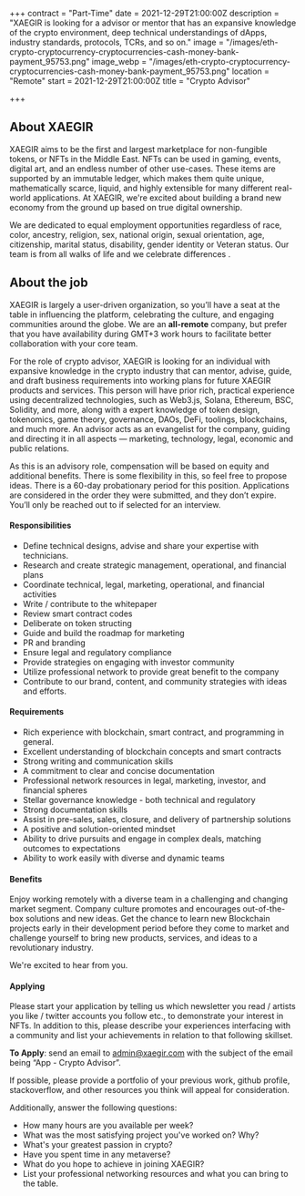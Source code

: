 +++
contract = "Part-Time"
date = 2021-12-29T21:00:00Z
description = "XAEGIR is looking for a advisor or mentor that has an expansive knowledge of the crypto environment, deep technical understandings of dApps, industry standards, protocols, TCRs, and so on."
image = "/images/eth-crypto-cryptocurrency-cryptocurrencies-cash-money-bank-payment_95753.png"
image_webp = "/images/eth-crypto-cryptocurrency-cryptocurrencies-cash-money-bank-payment_95753.png"
location = "Remote"
start = 2021-12-29T21:00:00Z
title = "Crypto Advisor"

+++
## About XAEGIR

XAEGIR aims to be the first and largest marketplace for non-fungible tokens, or NFTs in the Middle East. NFTs can be used in gaming, events, digital art, and an endless number of other use-cases. These items are supported by an immutable ledger, which makes them quite unique, mathematically scarce, liquid, and highly extensible for many different real-world applications. At XAEGIR, we're excited about building a brand new economy from the ground up based on true digital ownership.

We are dedicated to equal employment opportunities regardless of race, color, ancestry, religion, sex, national origin, sexual orientation, age, citizenship, marital status, disability, gender identity or Veteran status. Our team is from all walks of life and we celebrate differences .

## About the job

XAEGIR is largely a user-driven organization, so you’ll have a seat at the table in influencing the platform, celebrating the culture, and engaging communities around the globe. We are an **all-remote** company, but prefer that you have availability during GMT+3 work hours to facilitate better collaboration with your core team.

For the role of crypto advisor, XAEGIR is looking for an individual with expansive knowledge in the crypto industry that can mentor, advise, guide, and draft business requirements into working plans for future XAEGIR products and services. This person will have prior rich, practical experience using decentralized technologies, such as Web3.js, Solana, Ethereum, BSC, Solidity, and more, along with a expert knowledge of token design, tokenomics, game theory, governance, DAOs, DeFi, toolings, blockchains, and much more. An advisor acts as an evangelist for the company, guiding and directing it in all aspects — marketing, technology, legal, economic and public relations.

As this is an advisory role, compensation will be based on equity and additional benefits. There is some flexibility in this, so feel free to propose ideas. There is a 60-day probationary period for this position. Applications are considered in the order they were submitted, and they don’t expire. You’ll only be reached out to if selected for an interview.

#### Responsibilities

* Define technical designs, advise and share your expertise with technicians.
* Research and create strategic management, operational, and financial plans
* Coordinate technical, legal, marketing, operational, and financial activities
* Write / contribute to the whitepaper
* Review smart contract codes
* Deliberate on token structing
* Guide and build the roadmap for marketing
* PR and branding
* Ensure legal and regulatory compliance
* Provide strategies on engaging with investor community
* Utilize professional network to provide great benefit to the company
* Contribute to our brand, content, and community strategies with ideas and efforts.

#### Requirements

* Rich experience with blockchain, smart contract, and programming in general.
* Excellent understanding of blockchain concepts and smart contracts
* Strong writing and communication skills
* A commitment to clear and concise documentation
* Professional network resources in legal, marketing, investor, and financial spheres
* Stellar governance knowledge - both technical and regulatory
* Strong documentation skills
* Assist in pre-sales, sales, closure, and delivery of partnership solutions
* A positive and solution-oriented mindset
* Ability to drive pursuits and engage in complex deals, matching outcomes to expectations
* Ability to work easily with diverse and dynamic teams

#### Benefits

Enjoy working remotely with a diverse team in a challenging and changing market segment. Company culture promotes and encourages out-of-the-box solutions and new ideas. Get the chance to learn new Blockchain projects early in their development period before they come to market and challenge yourself to bring new products, services, and ideas to a revolutionary industry. 

We're excited to hear from you.

#### Applying

Please start your application by telling us which newsletter you read / artists you like / twitter accounts you follow etc., to demonstrate your interest in NFTs. In addition to this, please describe your experiences interfacing with a community and list your achievements in relation to that following skillset.

**To Apply**: send an email to admin@xaegir.com with the subject of the email being “App - Crypto Advisor”.

If possible, please provide a portfolio of your previous work, github profile, stackoverflow, and other resources you think will appeal for consideration.

Additionally, answer the following questions:

* How many hours are you available per week?
* What was the most satisfying project you've worked on? Why?
* What's your greatest passion in crypto?
* Have you spent time in any metaverse?
* What do you hope to achieve in joining XAEGIR?
* List your professional networking resources and what you can bring to the table.